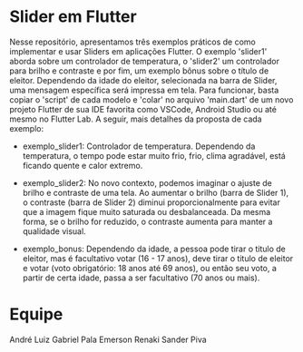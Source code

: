 # Slider em Flutter

Nesse repositório, apresentamos três exemplos práticos de como implementar e usar Sliders em aplicações Flutter. O exemplo 'slider1' aborda sobre um controlador de temperatura, o 'slider2' um controlador para brilho e contraste e por fim, um exemplo bônus sobre o título de eleitor. Dependendo da idade do eleitor, selecionada na barra de Slider, uma mensagem específica será impressa em tela.
Para funcionar, basta copiar o 'script' de cada modelo e 'colar' no arquivo 'main.dart' de um novo projeto Flutter 
de sua IDE favorita como VSCode, Android Studio ou até mesmo no Flutter Lab. A seguir, mais detalhes da proposta de cada exemplo:

- exemplo_slider1: Controlador de temperatura. Dependendo da temperatura, o tempo pode estar muito frio, frio, clima agradável, está ficando quente e calor extremo.

- exemplo_slider2: No novo contexto, podemos imaginar o ajuste de brilho e contraste de uma tela. Ao aumentar o brilho (barra de Slider 1), o contraste (barra de Slider 2) diminui proporcionalmente para evitar
que a imagem fique muito saturada ou desbalanceada. Da mesma forma, se o brilho for reduzido, o contraste aumenta para manter a qualidade visual.

- exemplo_bonus: Dependendo da idade, a pessoa pode tirar o titulo de eleitor, mas é facultativo votar (16 - 17 anos), deve tirar o titulo de eleitor e votar (voto obrigatório: 18 anos até 69 anos), ou então seu voto, a partir de certa idade, passa a ser facultativo (70 anos ou mais).

# Equipe

André Luiz
Gabriel Pala
Emerson Renaki
Sander Piva

